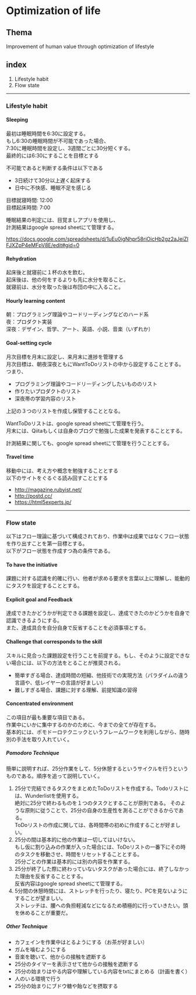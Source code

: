 # Optimization of life

## Thema

Improvement of human value through optimization of lifestyle

## index

1. Lifestyle habit
1. Flow state

-------------------

### Lifestyle habit

#### Sleeping

最初は睡眠時間を6:30に設定する。  
もし6:30の睡眠時間が不可能であった場合、  
7:30に睡眠時間を設定し、3週間ごとに30分短くする。  
最終的には6:30にすることを目標とする

不可能であると判断する条件は以下である

- 3日続けて30分以上遅く起床する
- 日中に不快感、睡眠不足を感じる

目標就寝時間: 12:00  
目標起床時間: 7:00

睡眠結果の判定には、目覚ましアプリを使用し、  
計測結果はgoogle spread sheetにて管理する。

https://docs.google.com/spreadsheets/d/1uEu0igNhpr58riOicHb2gz2aJeiZIFJXZpP4eMFpV8E/edit#gid=0

#### Rehydration

起床後と就寝前に１杯の水を飲む。  
起床後は、他の何をするよりも先に水分を取ること。  
就寝前は、水分を取った後は布団の中に入ること。

#### Hourly learning content

朝：プログラミング理論やコードリーディングなどのハード系  
夜：プロダクト実装  
深夜：デザイン、哲学、アート、英語、小説、音楽（いずれか）

#### Goal-setting cycle

月次目標を月末に設定し、来月末に進捗を管理する  
月次目標は、朝夜深夜ともにWantToDoリストの中から設定することとする。  
つまり、

- プログラミング理論やコードリーディングしたいもののリスト
- 作りたいプロダクトのリスト
- 深夜帯の学習内容のリスト
 
上記の３つのリストを作成し保管することとなる。

WantToDoリストは、google spread sheetにて管理を行う。  
月末には、Qiitaもしくは自身のブログで勉強した成果を発表することとする。

計測結果に関しても、google spread sheetにて管理を行うこととする。

#### Travel time

移動中には、考え方や概念を勉強することとする  
以下のサイトをぐるぐる読み回すこととする

- http://magazine.rubyist.net/
- http://postd.cc/
- https://html5experts.jp/

-------------------

### Flow state

以下はフロー理論に基づいて構成されており、作業中は成果ではなくフロー状態を作り出すことを第一目標とする。  
以下がフロー状態を作成すつ為の条件である。

#### To have the initiative

課題に対する認識を的確に行い、他者が求める要求を言葉以上に理解し、能動的にタスクを設定することとする。

#### Explicit goal and Feedback

達成できたかどうかが判定できる課題を設定し、達成できたのかどうかを自身で認識できるようにする。  
また、達成具合を自分自身で反省することを必須事項とする。

#### Challenge that corresponds to the skill

スキルに見合った課題設定を行うことを前提する。もし、そのように設定できない場合には、以下の方法をとることが推奨される。

- 簡単すぎる場合、達成時間の短縮、他技術での実現方法（パラダイムの違う言語や、低レイヤーの言語が好ましい）
- 難しすぎる場合、課題に対する理解、前提知識の習得

#### Concentrated environment

この項目が最も重要な項目である。  
作業中にいかに集中するのかのために、今までの全てが存在する。  
基本的には、ポモドーロテクニックというフレームワークを利用しながら、随時別の手法を取り入れていく。

##### Pomodoro Technique

簡単に説明すれば、25分作業をして、5分休憩するというサイクルを行うというものである。順序を追って説明していく。

1. 25分で完結できるタスクをまとめたToDoリストを作成する。Todoリストには、Wunderlistを使用する。  
絶対に25分で終わるものを１つのタスクとすることが原則である。   そのような原則に従うことで、25分の自身の生産性を測ることができるからである。  
ToDoリストの作成に関しては、各時間帯の初めに作成することが好ましい。
1. 25分の間は基本的に他の作業は一切してはいけない。  
もし仮に割り込みの作業が入った場合には、ToDoリストの一番下にその時のタスクを移動させ、時間をリセットすることとする。  
25分ごとの作業は基本的には別の内容を作業する。
1. 25分が終了した際に終わっていないタスクがあった場合には、終了しなかった理由を反省することとする。  
反省内容はgoogle spread sheetにて管理する。
1. 5分間の休憩時間には、ストレッチを行ったり、寝たり、PCを見ないようにすることが望ましい。  
ストレッチは、腰への負担軽減などになるため積極的に行っていきたい。頭を休めることが重要だ。

##### Other Technique

- カフェインを作業中はとるようにする（お茶が好ましい）
- ガムを噛むようにする
- 音楽を聴いて、他からの接触を遮断する
- 25分のタイマーを表示させて他からの接触を遮断する
- 25分の始まりはやる内容や理解している内容をtxtにまとめる（計画を書く）
- 人のいる環境で行う
- 25分の始まりにブドウ糖や飴などを摂取する
